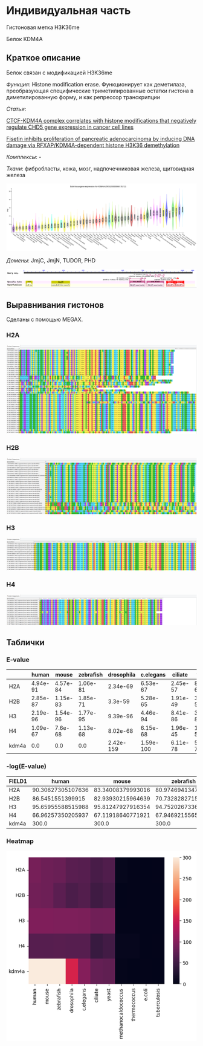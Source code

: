 # Индивидуальная часть

Гистоновая метка H3K36me

Белок KDM4A

## Краткое описание

Белок связан с модификацией H3K36me

_Функция_: Histone modification erase. Функционирует как деметилаза, преобразующая специфические триметилированные остатки гистона в диметилированную форму, и как репрессор транскрипции

_Статьи_: 

[CTCF-KDM4A complex correlates with histone modifications that negatively regulate CHD5 gene expression in cancer cell lines](https://pubmed.ncbi.nlm.nih.gov/29682202/)

[Fisetin inhibits proliferation of pancreatic adenocarcinoma by inducing DNA damage via RFXAP/KDM4A-dependent histone H3K36 demethylation](https://www.nature.com/articles/s41419-020-03019-2)

_Комплексы_: -

_Ткани_: фибробласты, кожа, мозг, надпочечниковая железа, щитовидная железа

![Экспрессия](tables/Expression.png)

_Домены_: JmjC, JmjN, TUDOR, PHD

![Домены](tables/Domeins.png)

## Выравнивания гистонов

Сделаны с помощью MEGAX.

### H2A
![H2A](histones_alignment/H2A.png)

### H2B
![H2B](histones_alignment/H2B.png)

### H3
![H3](histones_alignment/H3.png)

### H4
![H4](histones_alignment/H4.png)

## Таблички

### E-value

|      |human   |mouse   |zebrafish|drosophila|c.elegans|ciliate |yeast   |methanocaldococcus|thermococcus|e.coli|tuberculosis|
|------|--------|--------|---------|----------|---------|--------|--------|------------------|------------|------|------------|
|H2A   |4.94e-91|4.57e-84|1.06e-81 |2.34e-69  |6.53e-67 |2.45e-57|8.88e-63|0.001             |0.15        |1.2   |0.4         |
|H2B   |2.85e-87|1.15e-83|1.85e-71 |3.3e-59   |5.28e-65 |1.91e-49|3.07e-57|2.6               |0.17        |1.8   |2.2         |
|H3    |2.19e-96|1.54e-96|1.77e-95 |9.39e-96  |4.46e-94 |8.41e-86|3.31e-87|0.034             |0.057       |0.9   |4.6         |
|H4    |1.09e-67|7.6e-68 |1.13e-68 |8.02e-68  |6.15e-68 |1.96e-45|1.08e-52|8.22e-05          |3.31e-05    |1.3   |0.069       |
|kdm4a |0.0     |0.0     |0.0      |2.42e-159 |1.59e-100|6.11e-78|5.28e-75|0.015             |6.2         |0.18  |5.4         |

### -log(E-value)

|FIELD1|human   |mouse   |zebrafish|drosophila|c.elegans|ciliate |yeast   |methanocaldococcus|thermococcus|e.coli|tuberculosis|
|------|--------|--------|---------|----------|---------|--------|--------|------------------|------------|------|------------|
|H2A   |90.30627305107636|83.34008379993016|80.97469413473523|68.63078414258986|66.18508681872493|56.61083391563547|62.0515870342214|3.0               |0.8239087409443188|-0.07918124604762482|0.3979400086720376|
|H2B   |86.5451551399915|82.93930215964639|70.73282827159699|58.481486060122116|64.27736607746618|48.71896663275227|56.51286162452281|-0.414973347970818|0.7695510786217261|-0.25527250510330607|-0.3424226808222063|
|H3    |95.65955588515988|95.81247927916354|94.75202673363819|95.02733440773389|93.35066514128786|85.07520400420209|86.48017200622428|1.4685210829577449|1.2441251443275085|0.045757490560675115|-0.6627578316815741|
|H4    |66.96257350205937|67.11918640771921|67.94692155651659|67.09582563171584|67.21112488422459|44.707743928643524|51.96657624451305|4.0851281824599495|4.480172006224281|-0.11394335230683678|1.1611509092627446|
|kdm4a |300.0   |300.0   |300.0    |158.61618463401956|99.79860287567955|77.21395878975744|74.27736607746618|1.8239087409443189|-0.7923916894982539|0.744727494896694|-0.7323937598229685|

### Heatmap

![Heatmap](tables/heatmap.png)
